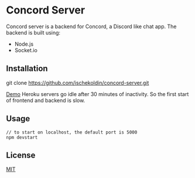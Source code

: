 # Concord Server

Concord server is a backend for Concord, a Discord like chat app. 
The backend is built using:
 * Node.js
 * Socket.io

## Installation

git clone https://github.com/ischekoldin/concord-server.git

[Demo](https://concord-server.herokuapp.com)
Heroku servers go idle after 30 minutes of inactivity. So the first start of frontend and backend is slow.

## Usage

```
// to start on localhost, the default port is 5000
npm devstart 
```


## License
[MIT](https://choosealicense.com/licenses/mit/)